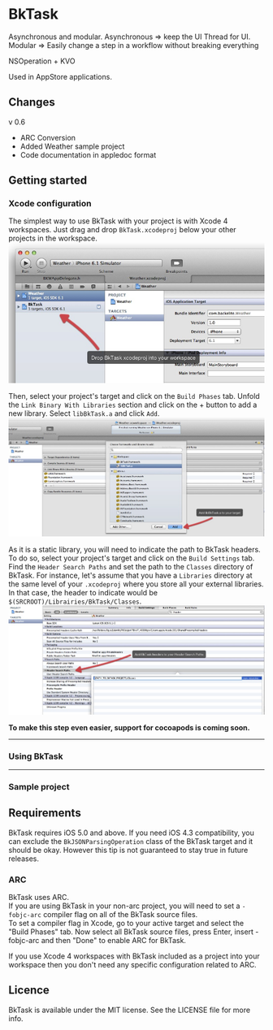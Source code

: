 # BkTask
Asynchronous and modular.
Asynchronous => keep the UI Thread for UI.
Modular => Easily change a step in a workflow without breaking everything

NSOperation + KVO

Used in AppStore applications.

## Changes
v 0.6  

* ARC Conversion
* Added Weather sample project
* Code documentation in appledoc format

## Getting started
### Xcode configuration
The simplest way to use BkTask with your project is with Xcode 4 workspaces. Just drag and drop `BkTask.xcodeproj` below your other projects in the workspace.
![Drop BkTask xcodeproj into your workspace](./Images/BkTask_1.jpg "Drop BkTask xcodeproj into your workspace")  

Then, select your project's target and click on the `Build Phases` tab. Unfold the `Link Binary With Libraries` section and click on the + button to add a new library.
Select `libBkTask.a` and click `Add`.  
![Add libBkTask.a to your target](./Images/BkTask_2.jpg "Add libBkTask.a to your target")  

As it is a static library, you will need to indicate the path to BkTask headers. To do so, select your project's target and click on the `Build Settings` tab. Find the `Header Search Paths` and set the path to the `Classes` directory of BkTask.
For instance, let's assume that you have a `Libraries` directory at the same level of your `.xcodeproj` where you store all your external libraries. In that case, the header to indicate would be `$(SRCROOT)/Librairies/BkTask/Classes`.  
![Add BkTask headers to your Header Search Paths](./Images/BkTask_3.jpg "Add BkTask headers to your Header Search Paths")  

__To make this step even easier, support for cocoapods is coming soon.__

-------

### Using BkTask

-------

### Sample project


## Requirements
BkTask requires iOS 5.0 and above. If you need iOS 4.3 compatibility, you can exclude the `BkJSONParsingOperation` class of the BkTask target and it should be okay. 
However this tip is not guaranteed to stay true in future releases. 

### ARC
BkTask uses ARC.  
If you are using BkTask in your non-arc project, you will need to set a `-fobjc-arc` compiler flag on all of the BkTask source files.  
To set a compiler flag in Xcode, go to your active target and select the "Build Phases" tab. Now select all BkTask source files, press Enter, insert -fobjc-arc and then "Done" to enable ARC for BkTask.     

If you use Xcode 4 workspaces with BkTask included as a project into your workspace then you don't need any specific configuration related to ARC.

## Licence
BkTask is available under the MIT license. See the LICENSE file for more info.
